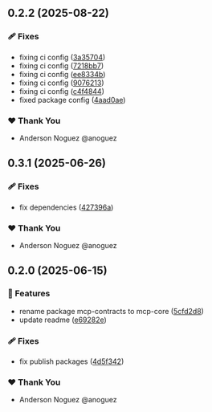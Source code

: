 ## 0.2.2 (2025-08-22)

### 🩹 Fixes

- fixing ci config ([3a35704](https://github.com/anoguez/ngz-ai-tools/commit/3a35704))
- fixing ci config ([7218bb7](https://github.com/anoguez/ngz-ai-tools/commit/7218bb7))
- fixing ci config ([ee8334b](https://github.com/anoguez/ngz-ai-tools/commit/ee8334b))
- fixing ci config ([9076213](https://github.com/anoguez/ngz-ai-tools/commit/9076213))
- fixing ci config ([c4f4844](https://github.com/anoguez/ngz-ai-tools/commit/c4f4844))
- fixed package config ([4aad0ae](https://github.com/anoguez/ngz-ai-tools/commit/4aad0ae))

### ❤️ Thank You

- Anderson Noguez @anoguez

## 0.3.1 (2025-06-26)

### 🩹 Fixes

- fix dependencies ([427396a](https://github.com/anoguez/ngz-ai-tools/commit/427396a))

### ❤️ Thank You

- Anderson Noguez @anoguez

## 0.2.0 (2025-06-15)

### 🚀 Features

- rename package mcp-contracts to mcp-core ([5cfd2d8](https://github.com/anoguez/ngz-ai-tools/commit/5cfd2d8))
- update readme ([e69282e](https://github.com/anoguez/ngz-ai-tools/commit/e69282e))

### 🩹 Fixes

- fix publish packages ([4d5f342](https://github.com/anoguez/ngz-ai-tools/commit/4d5f342))

### ❤️ Thank You

- Anderson Noguez @anoguez
